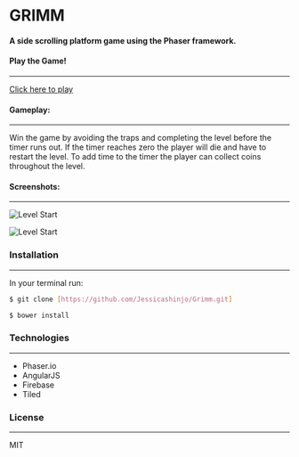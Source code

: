 # GRIMM
#### A side scrolling platform game using the Phaser framework.

#### Play the Game!
---
[Click here to play](https://jessicashinjo.github.io/Grimm)

#### Gameplay:
---
Win the game by avoiding the traps and completing the level before the timer runs out. If the timer reaches zero the player will die and have to restart the level. To add time to the timer the player can collect coins throughout the level.

#### Screenshots:
---
![Level Start](http://res.cloudinary.com/jessicasa/image/upload/v1468086650/Screen_Shot_2016-07-06_at_2.05.24_PM_ymgtmz.png)

![Level Start](http://res.cloudinary.com/jessicasa/image/upload/v1468086669/Screen_Shot_2016-07-06_at_2.09.32_PM_uo3ugj.png)

### Installation
---
In your terminal run:
```sh
$ git clone [https://github.com/Jessicashinjo/Grimm.git]
```
```sh
$ bower install
```

### Technologies
---
  - Phaser.io
  - AngularJS
  - Firebase
  - Tiled

### License
---

MIT

